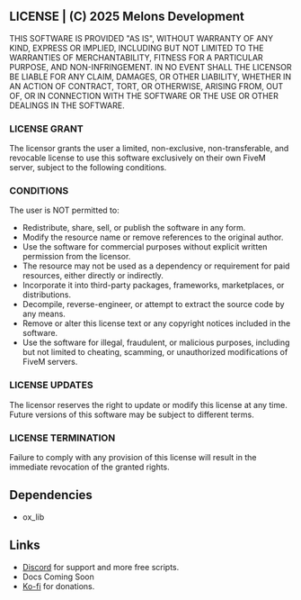 ## LICENSE | (C) 2025 Melons Development
THIS SOFTWARE IS PROVIDED "AS IS", WITHOUT WARRANTY OF ANY KIND, EXPRESS OR IMPLIED, INCLUDING BUT NOT LIMITED TO THE WARRANTIES OF MERCHANTABILITY, FITNESS FOR A PARTICULAR PURPOSE, AND NON-INFRINGEMENT. IN NO 
EVENT SHALL THE LICENSOR BE LIABLE FOR ANY CLAIM, DAMAGES, OR OTHER LIABILITY, WHETHER IN AN ACTION OF CONTRACT, TORT, OR OTHERWISE, ARISING FROM, OUT OF, OR IN CONNECTION WITH THE SOFTWARE OR THE USE OR OTHER 
DEALINGS IN THE SOFTWARE.

### LICENSE GRANT
The licensor grants the user a limited, non-exclusive, non-transferable, and revocable license to use this software exclusively on their own FiveM server, subject to the following conditions.

### CONDITIONS
The user is NOT permitted to:
- Redistribute, share, sell, or publish the software in any form.
- Modify the resource name or remove references to the original author.
- Use the software for commercial purposes without explicit written permission from the licensor.
- The resource may not be used as a dependency or requirement for paid resources, either directly or indirectly.
- Incorporate it into third-party packages, frameworks, marketplaces, or distributions.
- Decompile, reverse-engineer, or attempt to extract the source code by any means.
- Remove or alter this license text or any copyright notices included in the software.
- Use the software for illegal, fraudulent, or malicious purposes, including but not limited to cheating, scamming, or unauthorized modifications of FiveM servers.

### LICENSE UPDATES
The licensor reserves the right to update or modify this license at any time. Future versions of this software may be subject to different terms.

### LICENSE TERMINATION
Failure to comply with any provision of this license will result in the immediate revocation of the granted rights.

## Dependencies
- ox_lib

## Links
- [Discord](https://discord.gg/RxpNTx2YKZ) for support and more free scripts.
- Docs Coming Soon
- [Ko-fi](https://ko-fi.com/ilmelons) for donations.
